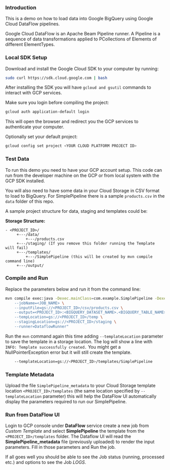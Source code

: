 ### Introduction

This is a demo on how to load data into Google BigQuery using Google Cloud DataFlow pipelines.

Google Cloud DataFlow is an Apache Beam Pipeline runner. A Pipeline is a sequence of data transformations applied to PCollections of Elements of different ElementTypes.

### Local SDK Setup


Download and install the Google Cloud SDK to your computer by running:

```bash
sudo curl https://sdk.cloud.google.com | bash
```
After installing the SDK you will have ```gcloud and gsutil``` commands to interact with GCP services.

Make sure you login before compiling the project:
```bash
gcloud auth application-default login
```
This will open the browser and redirect you the GCP services to authenticate your computer.

Optionally set your default project:

```bash
gcloud config set project <YOUR CLOUD PLATFORM PROJECT ID>
```

### Test Data

To run this demo you need to have your GCP account setup. This code can run from the developer machine on the GCP or from local system with the GCP SDK installed. 

You will also need to have some data in your Cloud Storage in CSV format to load to BigQuery. For SimplePipeline there is a sample ```products.csv``` in the ```data``` folder of this repo.  

A sample project structure for data, staging and templates could be:

**Storage Structure:**
```text
- <PROJECT_ID>/
     +---/data/
         +---/products.csv
     +---/staging/ (If you remove this folder running the Template will fail)
     +---/templates/
         +---/SimplePipeline (this will be created by mvn compile command line)
     +---/output/
```

### Compile and Run

Replace the parameters below and run it from the command line:

```bash
mvn compile exec:java -Dexec.mainClass=com.example.SimplePipeline -Dexec.args="--project=<PROJECT_ID> \
    --jobName=<JOB_NAME> \
    --inputFile=gs://<PROJECT_ID>/csv/products.csv \
    --output=<PROJECT_ID>:<BIGQUERY_DATASET_NAME>.<BIGQUERY_TABLE_NAME> \
    --tempLocation=gs://<PROJECT_ID>/temp \
    --stagingLocation=gs://<PROJECT_ID>/staging \
    --runner=DataflowRunner" 
```

Run the ```mvn``` command again this time adding ```--templateLocation``` parameter to save the template in a storage location. The log will show a line with ```INFO: Template successfully created.``` You might get a NullPointerException error but it will still create the template. 

```bash
    --templateLocation=gs://<PROJECT_ID>/templates/SimplePipeline 
```

### Template Metadata

Upload the file ```SimplePipeline_metadata``` to your Cloud Storage template location ```<PROJECT_ID>/templates``` (the same location specified by ```--templateLocation``` parameter) this will help the DataFlow UI automatically display the parameters required to run our SimplePipeline.

### Run from DataFlow UI

Login to GCP console under **DataFlow** service create a new job from *Custom Template* and select **SimplePipeline** the template from the ```<PROJECT_ID>/templates``` folder. The Dataflow UI will read the **SimplePipeline_metadata** file (previously uploaded) to render the input parameters. Fill in those parameters and Run the job. 

If all goes well you should be able to see the Job status (running, processed etc.) and options to see the Job *LOGS*.

